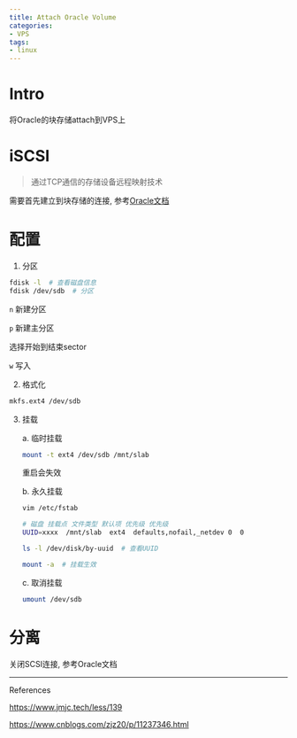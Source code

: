 ```yaml
---
title: Attach Oracle Volume
categories: 
- VPS
tags: 
- linux
---
```


# Intro

将Oracle的块存储attach到VPS上

# iSCSI

>  通过TCP通信的存储设备远程映射技术

需要首先建立到块存储的连接, 参考[Oracle文档](https://docs.oracle.com/en-us/iaas/Content/Block/Tasks/attachingavolume.htm)

# 配置

1. 分区

```sh
fdisk -l  # 查看磁盘信息
fdisk /dev/sdb  # 分区
```

`n` 新建分区

`p` 新建主分区

选择开始到结束sector

`w` 写入

2. 格式化

```sh
mkfs.ext4 /dev/sdb
```

3. 挂载

   a. 临时挂载

   ```sh
   mount -t ext4 /dev/sdb /mnt/slab
   ```

   重启会失效

   b. 永久挂载

   ```sh
   vim /etc/fstab
   
   # 磁盘 挂载点 文件类型 默认项 优先级 优先级
   UUID=xxxx  /mnt/slab  ext4  defaults,nofail,_netdev 0  0
   ```

   ```sh
   ls -l /dev/disk/by-uuid  # 查看UUID
   ```
   
   ```sh
   mount -a  # 挂载生效
   ```
   
   c. 取消挂载
   
   ```sh
   umount /dev/sdb
   ```

# 分离

关闭SCSI连接, 参考Oracle文档







----

References

https://www.jmjc.tech/less/139

https://www.cnblogs.com/zjz20/p/11237346.html
